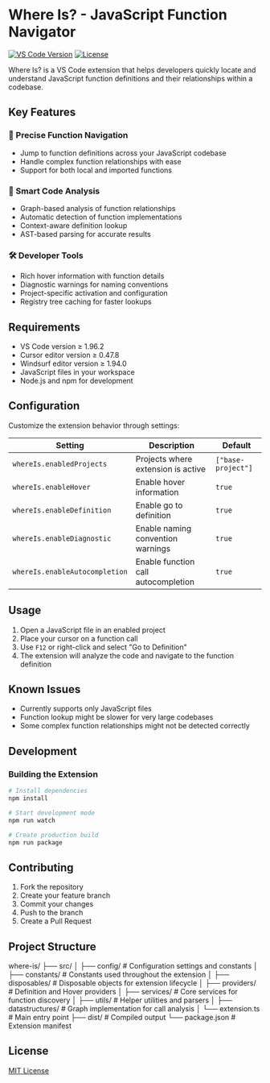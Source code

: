 # Where Is? - JavaScript Function Navigator

[![VS Code Version](https://img.shields.io/badge/VS%20Code-%3E%3D1.96.2-blue)](https://code.visualstudio.com/)
[![License](https://img.shields.io/badge/License-MIT-green)](https://github.com/rohanshrestha09/where-is/blob/development/LICENSE)

Where Is? is a VS Code extension that helps developers quickly locate and understand JavaScript function definitions and their relationships within a codebase.

## Key Features

### 🎯 Precise Function Navigation
- Jump to function definitions across your JavaScript codebase
- Handle complex function relationships with ease
- Support for both local and imported functions

### 🧠 Smart Code Analysis
- Graph-based analysis of function relationships
- Automatic detection of function implementations
- Context-aware definition lookup
- AST-based parsing for accurate results

### 🛠️ Developer Tools
- Rich hover information with function details
- Diagnostic warnings for naming conventions
- Project-specific activation and configuration
- Registry tree caching for faster lookups

## Requirements

- VS Code version ≥ 1.96.2
- Cursor editor version ≥ 0.47.8
- Windsurf editor version ≥ 1.94.0
- JavaScript files in your workspace
- Node.js and npm for development

## Configuration

Customize the extension behavior through settings:

| Setting | Description | Default |
|---------|-------------|---------|
| `whereIs.enabledProjects` | Projects where extension is active | `["base-project"]` |
| `whereIs.enableHover` | Enable hover information | `true` |
| `whereIs.enableDefinition` | Enable go to definition | `true` |
| `whereIs.enableDiagnostic` | Enable naming convention warnings | `true` |
| `whereIs.enableAutocompletion` | Enable function call autocompletion | `true` |

## Usage

1. Open a JavaScript file in an enabled project
2. Place your cursor on a function call
3. Use `F12` or right-click and select "Go to Definition"
4. The extension will analyze the code and navigate to the function definition

## Known Issues

- Currently supports only JavaScript files
- Function lookup might be slower for very large codebases
- Some complex function relationships might not be detected correctly

## Development

### Building the Extension

```bash
# Install dependencies
npm install

# Start development mode
npm run watch

# Create production build
npm run package
```
## Contributing

1. Fork the repository
2. Create your feature branch
3. Commit your changes
4. Push to the branch
5. Create a Pull Request

## Project Structure

where-is/
├── src/
│   ├── config/           # Configuration settings and constants
│   ├── constants/        # Constants used throughout the extension
│   ├── disposables/      # Disposable objects for extension lifecycle
│   ├── providers/        # Definition and Hover providers
│   ├── services/         # Core services for function discovery
│   ├── utils/            # Helper utilities and parsers
│   ├── datastructures/   # Graph implementation for call analysis
│   └── extension.ts      # Main entry point
├── dist/                 # Compiled output
└── package.json          # Extension manifest

## License

[MIT License](https://github.com/rohanshrestha09/where-is/blob/development/LICENSE)